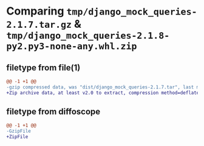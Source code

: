 # Comparing `tmp/django_mock_queries-2.1.7.tar.gz` & `tmp/django_mock_queries-2.1.8-py2.py3-none-any.whl.zip`

## filetype from file(1)

```diff
@@ -1 +1 @@
-gzip compressed data, was "dist/django_mock_queries-2.1.7.tar", last modified: Sun Sep 12 22:34:15 2021, max compression
+Zip archive data, at least v2.0 to extract, compression method=deflate
```

## filetype from diffoscope

```diff
@@ -1 +1 @@
-GzipFile
+ZipFile
```

